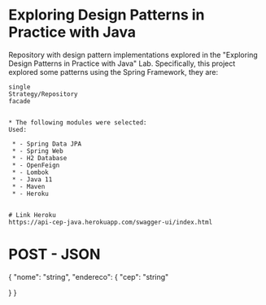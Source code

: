 # Exploring Design Patterns in Practice with Java

Repository with design pattern implementations explored in the "Exploring Design Patterns in Practice with Java" Lab. Specifically, this project explored some patterns using the Spring Framework, they are:

    single
    Strategy/Repository
    facade
    
    
    * The following modules were selected:
    Used:
    
     * - Spring Data JPA
     * - Spring Web
     * - H2 Database
     * - OpenFeign
     * - Lombok
     * - Java 11
     * - Maven
     * - Heroku
    
    
    # Link Heroku
    https://api-cep-java.herokuapp.com/swagger-ui/index.html
    
   # POST - JSON
   
{
  "nome": "string",
  "endereco": {
    "cep": "string"

  }
}
